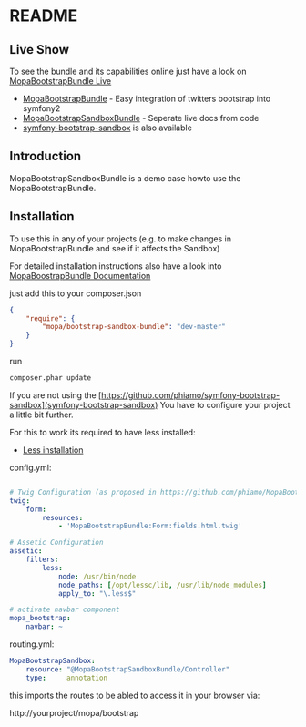 # README

<h2>Live Show</h2>

To see the bundle and its capabilities online just have a look on
[MopaBootstrapBundle Live](http://bootstrap.mohrenweiserpartner.de/mopa/bootstrap)

*  [MopaBootstrapBundle](http://github.com/phiamo/MopaBootstrapBundle) - Easy integration of twitters bootstrap into symfony2
*  [MopaBootstrapSandboxBundle](http://github.com/phiamo/MopaBootstrapSandboxBundle) - Seperate live docs from code
*  [symfony-bootstrap-sandbox](https://github.com/phiamo/symfony-bootstrap-sandbox) is also available


<h2>Introduction</h2>

MopaBootstrapSandboxBundle is a demo case howto use the MopaBootstrapBundle.

<h2>Installation</h2>

To use this in any of your projects (e.g. to make changes in MopaBootstrapBundle and see if it affects the Sandbox)

For detailed installation instructions also have a look into [MopaBoostrapBundle Documentation](https://github.com/phiamo/MopaBootstrapBundle/blob/master/Resources/doc/index.md)

just add this to your composer.json

``` json
{
    "require": {
        "mopa/bootstrap-sandbox-bundle": "dev-master"
    }
}
```

run

``` bash
composer.phar update
```

If you are not using the [https://github.com/phiamo/symfony-bootstrap-sandbox](symfony-bootstrap-sandbox)
You have to configure your project a little bit further.

For this to work its required to have less installed:

- [Less installation](https://github.com/phiamo/MopaBootstrapBundle/blob/master/Resources/doc/less-installation.md)

config.yml:

``` yaml

# Twig Configuration (as proposed in https://github.com/phiamo/MopaBootstrapBundle/blob/master/README.md)
twig:
    form:
        resources:
            - 'MopaBootstrapBundle:Form:fields.html.twig'

# Assetic Configuration
assetic:
    filters:
        less:
            node: /usr/bin/node
            node_paths: [/opt/lessc/lib, /usr/lib/node_modules]
            apply_to: "\.less$"

# activate navbar component
mopa_bootstrap:
    navbar: ~
```


routing.yml:

``` yaml
MopaBootstrapSandbox:
    resource: "@MopaBootstrapSandboxBundle/Controller"
    type:     annotation
```

this imports the routes to be abled to access it in your browser via:

http://yourproject/mopa/bootstrap
